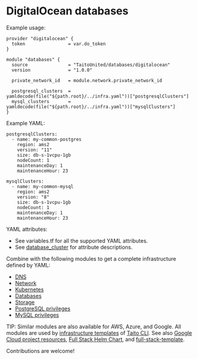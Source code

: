 # DigitalOcean databases

Example usage:

```
provider "digitalocean" {
  token                = var.do_token
}

module "databases" {
  source               = "TaitoUnited/databases/digitalocean"
  version              = "1.0.0"

  private_network_id   = module.network.private_network_id

  postgresql_clusters  = yamldecode(file("${path.root}/../infra.yaml"))["postgresqlClusters"]
  mysql_clusters       = yamldecode(file("${path.root}/../infra.yaml"))["mysqlClusters"]
}
```

Example YAML:

```
postgresqlClusters:
  - name: my-common-postgres
    region: ams2
    version: "11"
    size: db-s-1vcpu-1gb
    nodeCount: 1
    maintenanceDay: 1
    maintenanceHour: 23

mysqlClusters:
  - name: my-common-mysql
    region: ams2
    version: "8"
    size: db-s-1vcpu-1gb
    nodeCount: 1
    maintenanceDay: 1
    maintenanceHour: 23
```

YAML attributes:

- See variables.tf for all the supported YAML attributes.
- See [database_cluster](https://registry.terraform.io/providers/digitalocean/digitalocean/latest/docs/resources/database_cluster) for attribute descriptions.

Combine with the following modules to get a complete infrastructure defined by YAML:

- [DNS](https://registry.terraform.io/modules/TaitoUnited/dns/digitalocean)
- [Network](https://registry.terraform.io/modules/TaitoUnited/network/digitalocean)
- [Kubernetes](https://registry.terraform.io/modules/TaitoUnited/kubernetes/digitalocean)
- [Databases](https://registry.terraform.io/modules/TaitoUnited/databases/digitalocean)
- [Storage](https://registry.terraform.io/modules/TaitoUnited/storage/digitalocean)
- [PostgreSQL privileges](https://registry.terraform.io/modules/TaitoUnited/privileges/postgresql)
- [MySQL privileges](https://registry.terraform.io/modules/TaitoUnited/privileges/mysql)

TIP: Similar modules are also available for AWS, Azure, and Google. All modules are used by [infrastructure templates](https://taitounited.github.io/taito-cli/templates#infrastructure-templates) of [Taito CLI](https://taitounited.github.io/taito-cli/). See also [Google Cloud project resources](https://registry.terraform.io/modules/TaitoUnited/project-resources/google), [Full Stack Helm Chart](https://github.com/TaitoUnited/taito-charts/blob/master/full-stack), and [full-stack-template](https://github.com/TaitoUnited/full-stack-template).

Contributions are welcome!
